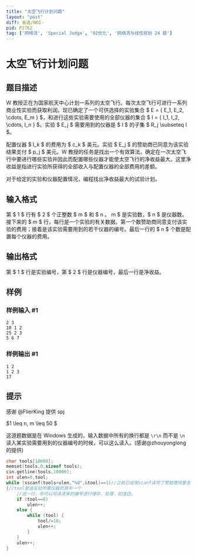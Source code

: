 ```yaml
---
title: "太空飞行计划问题"
layout: "post"
diff: 省选/NOI-
pid: P2762
tag: ['网络流', 'Special Judge', 'O2优化', '网络流与线性规划 24 题']
---
```

# 太空飞行计划问题
## 题目描述

W 教授正在为国家航天中心计划一系列的太空飞行。每次太空飞行可进行一系列商业性实验而获取利润。现已确定了一个可供选择的实验集合 $ E = \{ E_1, E_2, \cdots, E_m \} $，和进行这些实验需要使用的全部仪器的集合 $ I = \{ I_1, I_2, \cdots, I_n \} $。实验 $ E_j $ 需要用到的仪器是 $ I $ 的子集 $ R_j \subseteq I $。

配置仪器 $ I_k $ 的费用为 $ c_k $ 美元。实验 $ E_j $ 的赞助商已同意为该实验结果支付 $ p_j $ 美元。W 教授的任务是找出一个有效算法，确定在一次太空飞行中要进行哪些实验并因此而配置哪些仪器才能使太空飞行的净收益最大。这里净收益是指进行实验所获得的全部收入与配置仪器的全部费用的差额。

对于给定的实验和仪器配置情况，编程找出净收益最大的试验计划。
## 输入格式

第 $ 1 $ 行有 $ 2 $ 个正整数 $ m $ 和 $ n $。$ m $ 是实验数，$ n $ 是仪器数。接下来的 $ m $ 行，每行是一个实验的有关数据。第一个数赞助商同意支付该实验的费用；接着是该实验需要用到的若干仪器的编号。最后一行的 $ n $ 个数是配置每个仪器的费用。
## 输出格式

第 $ 1 $ 行是实验编号，第 $ 2 $ 行是仪器编号，最后一行是净收益。

## 样例

### 样例输入 #1
```
2 3
10 1 2
25 2 3
5 6 7
```
### 样例输出 #1
```
1 2
1 2 3
17
```
## 提示

感谢 @FlierKing 提供 spj

$1 \leq n, m \leq 50 $

这道题数据是在 Windows 生成的，输入数据中所有的换行都是 `\r\n` 而不是 `\n`  
读入某实验需要用到的仪器编号的时候，可以这么读入。(感谢@zhouyonglong的提供)
```cpp
char tools[10000];
memset(tools,0,sizeof tools);
cin.getline(tools,10000);
int ulen=0,tool;
while (sscanf(tools+ulen,"%d",&tool)==1)//之前已经用scanf读完了赞助商同意支付该实验的费用
{//tool是该实验所需仪器的其中一个      
    //这一行，你可以将读进来的编号进行储存、处理，如连边。
    if (tool==0) 
        ulen++;
    else {
        while (tool) {
            tool/=10;
            ulen++;
        }
    }
    ulen++;
}
```

